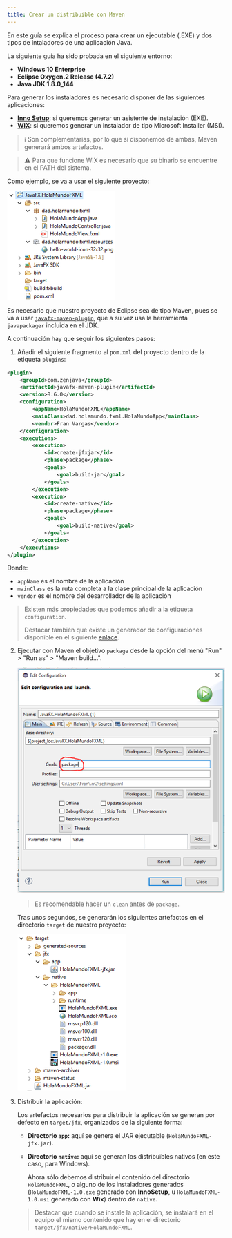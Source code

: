 ```yaml
---
title: Crear un distribuible con Maven
---
```


En este guía se explica el proceso para crear un ejecutable (.EXE) y dos tipos de intaladores de una aplicación Java.

La siguiente guía ha sido probada en el siguiente entorno:

* **Windows 10 Enterprise**
* **Eclipse Oxygen.2 Release (4.7.2)**
* **Java JDK 1.8.0_144**

Para generar los instaladores es necesario disponer de las siguientes aplicaciones:

* [**Inno Setup**](http://www.jrsoftware.org/isdl.php): si queremos generar un asistente de instalación (EXE).
* [**WIX**](http://wixtoolset.org/): si queremos generar un instalador de tipo Microsoft Installer (MSI).

> :information_source: Son complementarias, por lo que si disponemos de ambas, Maven generará ambos artefactos.

> :warning: Para que funcione WIX es necesario que su binario se encuentre en el PATH del sistema. 

Como ejemplo, se va a usar el siguiente proyecto:

![Proyecto HolaMundoFXML](imagenes/proyecto-holamundofxml.png)

Es necesario que nuestro proyecto de Eclipse sea de tipo Maven, pues se va a usar [`javafx-maven-plugin`](https://github.com/javafx-maven-plugin/javafx-maven-plugin), que a su vez usa la herramienta `javapackager` incluida en el JDK.

A continuación hay que seguir los siguientes pasos:

1. Añadir el siguiente fragmento al `pom.xml` del proyecto dentro de la etiqueta `plugins`:

```xml
<plugin>
    <groupId>com.zenjava</groupId>
    <artifactId>javafx-maven-plugin</artifactId>
    <version>8.6.0</version>
    <configuration>
        <appName>HolaMundoFXML</appName>
        <mainClass>dad.holamundo.fxml.HolaMundoApp</mainClass>
        <vendor>Fran Vargas</vendor>
    </configuration>
    <executions>
        <execution>
            <id>create-jfxjar</id>
            <phase>package</phase>
            <goals>
                <goal>build-jar</goal>
            </goals>
        </execution>
        <execution>
            <id>create-native</id>
            <phase>package</phase>
            <goals>
                <goal>build-native</goal>
            </goals>
        </execution>
    </executions>
</plugin>
```

Donde:

* `appName` es el nombre de la aplicación
* `mainClass` es la ruta completa a la clase principal de la aplicación
* `vendor` es el nombre del desarrollador de la aplicación

> Existen más propiedades que podemos añadir a la etiqueta `configuration`. 
>
> Destacar también que existe un generador de configuraciones disponible en el siguiente [enlace](http://javafx-maven-plugin.github.io/).

2. Ejecutar con Maven el objetivo `package` desde la opción del menú "Run" > "Run as" > "Maven build...".

   ![Maven Package Goal](imagenes/maven-package-goal.png)

   > Es recomendable hacer un `clean` antes de `package`.

   Tras unos segundos, se generarán los siguientes artefactos en el directorio `target` de nuestro proyecto:

   ![Artefactos generados](imagenes/artefactos-generados.png)

3. Distribuir la aplicación:

   Los artefactos necesarios para distribuir la aplicación se generan por defecto en `target/jfx`, organizados de la siguiente forma:

   * **Directorio `app`:** aquí se genera el JAR ejecutable (`HolaMundoFXML-jfx.jar`).

   * **Directorio `native`:** aquí se generan los distribuibles nativos (en este caso, para Windows).

     Ahora sólo debemos distribuir el contenido del directorio `HolaMundoFXML`, o alguno de los instaladores generados (`HolaMundoFXML-1.0.exe` generado con **InnoSetup**, u `HolaMundoFXML-1.0.msi` generado con **Wix**) dentro de `native`.

   >  Destacar que cuando se instale la aplicación, se instalará en el equipo el mismo contenido que hay en el directorio `target/jfx/native/HolaMundoFXML`.